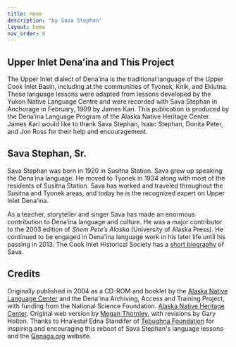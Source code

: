 ```yaml
---
title: Home
description: "by Sava Stephan"
layout: home
nav_order: 0
---
```



## Upper Inlet Dena’ina and This Project

The Upper Inlet dialect of Dena’ina is the traditional language of the
Upper Cook Inlet Basin, including at the communities of Tyonek,
Knik, and Eklutna. These language lessons were adapted from
lessons developed by the Yukon Native Language Centre and were
recorded with Sava Stephan in Anchorage in February, 1999 by James Kari. This
publication is produced by the Dena’ina Language Program of the
Alaska Native Heritage Center. James Kari would like to thank Sava Stephan,
Isaac Stephan, Donita Peter, and Jon Ross for their help and
encouragement. 

## Sava Stephan, Sr.

Sava Stephan was born in 1920 in Susitna Station. Sava grew up speaking the Dena’ina language. He moved to Tyonek in 1934 along with most of the residents of Susitna Station. Sava has worked and traveled throughout the Susitna and Tyonek areas, and today he is the recognized expert on Upper Inlet Dena’ina.

As a teacher, storyteller and singer Sava has made an enormous contribution to Dena’ina language and culture. He was a major contributor to the 2003 edition of <i>Shem Pete’s Alaska</i> (University of Alaska Press). He continued to be engaged in Dena'ina language work in his later life until his passing in 2013.
The Cook Inlet Historical Society has a [short biography](https://www.alaskahistory.org/biographies/stephan-sava-sr/) of Sava.

## Credits
Originally published in 2004 as a CD-ROM and booklet by the [Alaska Native Language Center](http://www.uaf.edu/anlc)
and the Dena'ina Archiving, Access and Training Project, with funding from the National Science Foundation.
[Alaska Native Heritage Center](http://www.alaskanative.net). 
Original web version by <a href="http://www.lostplot.net">Megan Thornley</a>, with revisions by Gary Holton. 
Thanks to Hna’estał Edna Standifer of [Tebughna Foundation](https://www.tebughnafoundation.com/) for inspiring and encouraging this reboot of Sava Stephan's language lessons and the [Qenaga.org](http://qenaga.org) website.
